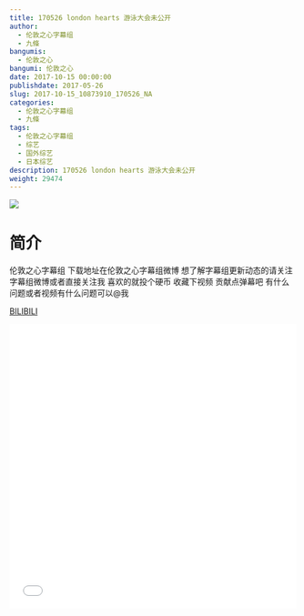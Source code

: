 ```yaml
---
title: 170526 london hearts 游泳大会未公开
author: 
  - 伦敦之心字幕组
  - 九條
bangumis: 
  - 伦敦之心
bangumi: 伦敦之心
date: 2017-10-15 00:00:00
publishdate: 2017-05-26
slug: 2017-10-15_10873910_170526_NA
categories: 
  - 伦敦之心字幕组
  - 九條
tags: 
  - 伦敦之心字幕组
  - 综艺
  - 国外综艺
  - 日本综艺
description: 170526 london hearts 游泳大会未公开
weight: 29474
---
```


![](https://i.imgur.com/4yP0LR2.jpg)

# 简介  
伦敦之心字幕组
下载地址在伦敦之心字幕组微博 想了解字幕组更新动态的请关注字幕组微博或者直接关注我 喜欢的就投个硬币 收藏下视频 贡献点弹幕吧 有什么问题或者视频有什么问题可以@我

  [BILIBILI](https://www.bilibili.com/video/av10873910/)


  <iframe src="//www.bilibili.com/html/html5player.html?cid=18004830&aid=10873910" width="100%" height="500" frameborder="0" allowfullscreen="allowfullscreen"></iframe>
